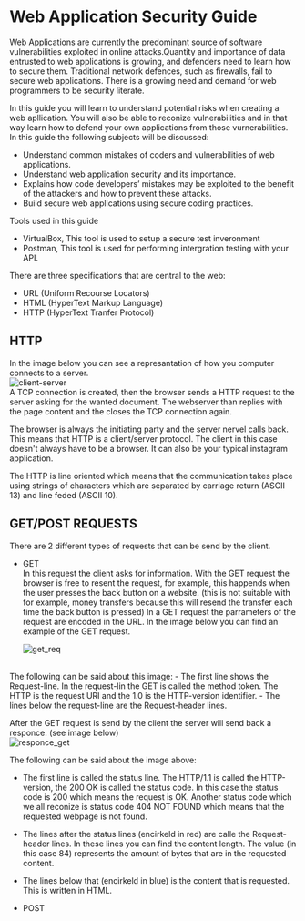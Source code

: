 # Web Application Security Guide

Web Applications are currently the predominant source of software vulnerabilities exploited in online attacks.Quantity and importance of data entrusted to web applications is growing, and defenders need to learn how to secure them. Traditional network defences, such as firewalls, fail to secure web applications. There is a growing need and demand for web programmers to be security literate. </br>

In this guide you will learn to understand potential risks when creating a web apllication. You will also be able to reconize vulnerabilities and in that way learn how to defend your own applications from those vurnerabilities. In this guide the following subjects will be discussed: </br>
- Understand common mistakes of coders and vulnerabilities of web applications.
- Understand web application security and its importance.
- Explains how code developers’ mistakes may be exploited to the benefit of the attackers and how to prevent these attacks.
- Build secure web applications using secure coding practices.

Tools used in this guide </br>
- VirtualBox, This tool is used to setup a secure test inveronment
- Postman, This tool is used for performing intergration testing with your API.

There are three specifications that are central to the web:</br>
- URL (Uniform Recourse Locators)
- HTML (HyperText Markup Language)
- HTTP (HyperText Tranfer Protocol)

## HTTP</br>
In the image below you can see a represantation of how you computer connects to a server.</br>
![client-server](https://user-images.githubusercontent.com/24454699/56094773-b2a16280-5ec5-11e9-8373-ca946d15258f.png)
</br>
A TCP connection is created, then the browser sends a HTTP request to the server asking for the wanted document. The webserver than replies with the page content and the closes the TCP connection again.

The browser is always the initiating party and the server nervel calls back. This means that HTTP is a client/server protocol. The client in this case doesn't always have to be a browser. It can also be your typical instagram application.

The HTTP is line oriented which means that the communication takes place using strings of characters which are separated by carriage return (ASCII 13) and line feded (ASCII 10).

## GET/POST REQUESTS 
There are 2 different types of requests that can be send by the client.
- GET </br>
  In this request the client asks for information. With the GET request the browser is free to resent the request, for example, this happends when the user presses the back button on a website. (this is not suitable with for example, money transfers because this will resend the transfer each time the back button is pressed) In a GET request the parrameters of the request are encoded in the URL. In the image below you can find an example of the GET request. </br>

  ![get_req](https://user-images.githubusercontent.com/24454699/56095124-1ed19580-5ec9-11e9-9224-5692be6ffa91.png)
</br>
  The following can be said about this image: 
  - The first line shows the Request-line. In the request-lin the GET is called the method token. The HTTP is the request URI and the 1.0 is the HTTP-version identifier.
  - The lines below the request-line are the Request-header lines.
  
  After the GET request is send by the client the server will send back a responce. (see image below)</br>
  ![responce_get](https://user-images.githubusercontent.com/24454699/56095184-b800ac00-5ec9-11e9-91e1-076b6c2b2eb6.png)
  </br>

  The following can be said about the image above:
  - The first line is called the status line. The HTTP/1.1 is called the HTTP-version, the 200 OK is called the status code. In this case the status code is 200 which means the request is OK. Another status code which we all reconize is status code 404 NOT FOUND which means that the requested webpage is not found.
  - The lines after the status lines (encirkeld in red) are calle the Request-header lines. In these lines you can find the content length. The value (in this case 84) represents the amount of bytes that are in the requested content.
  - The lines below that (encirkeld in blue) is the content that is requested. This is written in HTML.

- POST


